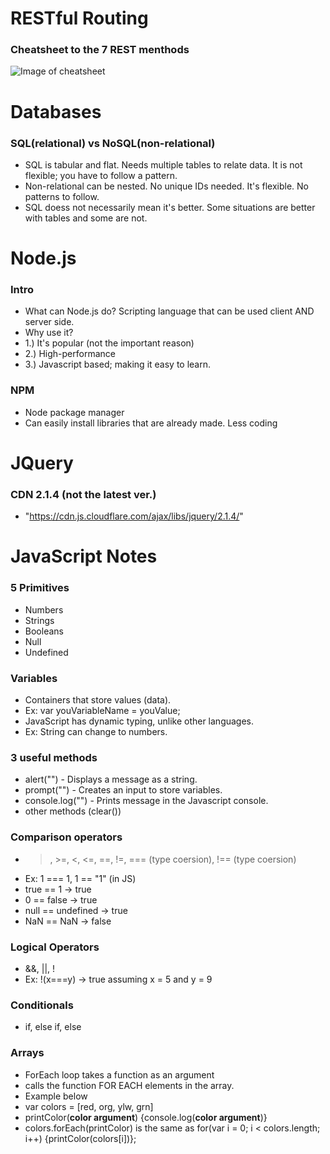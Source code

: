 # RESTful Routing

### Cheatsheet to the 7 REST menthods

![Image of cheatsheet](https://img1.daumcdn.net/thumb/R720x0.q80/?scode=mtistory2&fname=http%3A%2F%2Fcfile8.uf.tistory.com%2Fimage%2F99AF92425BCAFC531AEF37)

# Databases

### SQL(relational) vs NoSQL(non-relational)
+ SQL is tabular and flat. Needs multiple tables to relate data. It is not flexible; you have to follow a pattern.
+ Non-relational can be nested. No unique IDs needed. It's flexible. No patterns to follow.
+ SQL doess not necessarily mean it's better. Some situations are better with tables and some are not.

# Node.js

### Intro
+ What can Node.js do? Scripting language that can be used client AND server side.
+ Why use it? 
+ 1.) It's popular (not the important reason)
+ 2.) High-performance
+ 3.) Javascript based; making it easy to learn.

### NPM
+ Node package manager
+ Can easily install libraries that are already made. Less coding


# JQuery

### CDN 2.1.4 (not the latest ver.)
+ "https://cdn.js.cloudflare.com/ajax/libs/jquery/2.1.4/"


# JavaScript Notes

### 5 Primitives
+ Numbers
+ Strings
+ Booleans
+ Null
+ Undefined

### Variables
+ Containers that store values (data).
+ Ex: var youVariableName = youValue;
+ JavaScript has dynamic typing, unlike other languages.
+ Ex: String can change to numbers.

### 3 useful methods
+ alert("") - Displays a message as a string.
+ prompt("") - Creates an input to store variables.
+ console.log("") - Prints message in the Javascript console.
+ other methods (clear())

### Comparison operators
+ >, >=, <, <=, ==, !=, === (type coersion), !== (type coersion)
+ Ex: 1 === 1, 1 == "1" (in JS)
+ true == 1 -> true
+ 0 == false -> true
+ null == undefined -> true
+ NaN == NaN -> false


### Logical Operators
+ &&, ||, !
+ Ex: !(x===y) -> true assuming x = 5 and y = 9

### Conditionals
+ if, else if, else

### Arrays
+ ForEach loop takes a function as an argument
+ calls the function FOR EACH elements in the array.
+ Example below
+ var colors = [red, org, ylw, grn]
+ printColor(**color argument**) {console.log(**color argument**)}
+ colors.forEach(printColor) is the same as for(var i = 0; i < colors.length; i++) {printColor(colors[i])};
